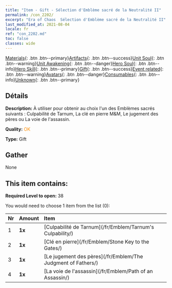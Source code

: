 ```yaml
---
title: "Item - Gift - Sélection d'Emblème sacré de la Neutralité II"
permalink: /con_2202/
excerpt: "Era of Chaos  Sélection d'Emblème sacré de la Neutralité II"
last_modified_at: 2021-08-04
locale: fr
ref: "con_2202.md"
toc: false
classes: wide
---
```

 [Materials](/ItemsFR/){: .btn .btn--primary}[Artifacts](/ItemsFR/Artifacts/){: .btn .btn--success}[Unit Soul](/ItemsFR/UnitSoul/){: .btn .btn--warning}[Unit Awakening](/ItemsFR/UnitAwakening/){: .btn .btn--danger}[Hero Soul](/ItemsFR/HeroSoul/){: .btn .btn--info}[Hero Skill](/ItemsFR/HeroSkill/){: .btn .btn--primary}[Gift](/ItemsFR/Gift/){: .btn .btn--success}[Event related](/ItemsFR/Events/){: .btn .btn--warning}[Avatars](/ItemsFR/Avatars/){: .btn .btn--danger}[Consumables](/ItemsFR/Consumables/){: .btn .btn--info}[Unknown](/ItemsFR/Unknown/){: .btn .btn--primary}

## Détails
 **Description:** À utiliser pour obtenir au choix l'un des Emblèmes sacrés suivants : Culpabilité de Tarnum, La clé en pierre M&M, Le jugement des pères ou La voie de l'assassin.

 **Quality:** <span style="color: #FF8C00">OK</span>

 **Type:** Gift

## Gather

  None

## This item contains:

 **Required Level to open:** 38

 You would need to choose 1 item from the list (0):

  | Nr | Amount |     Item    |
  |:---|:-------|:------------|
  | 1 |  **1x** | [Culpabilité de Tarnum](/fr/Emblem/Tarnum's Culpability/) |  | 
  | 2 |  **1x** | [Clé en pierre](/fr/Emblem/Stone Key to the Gates/) |  | 
  | 3 |  **1x** | [Le jugement des pères](/fr/Emblem/The Judgment of Fathers/) |  | 
  | 4 |  **1x** | [La voie de l'assassin](/fr/Emblem/Path of an Assassin/) |  | 
